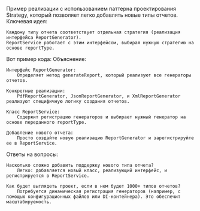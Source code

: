 Пример реализации с использованием паттерна проектирования Strategy, который позволяет легко добавлять новые типы отчетов.
Ключевая идея:

    Каждому типу отчета соответствует отдельная стратегия (реализация интерфейса ReportGenerator).
    ReportService работает с этим интерфейсом, выбирая нужную стратегию на основе reportType.

Вот пример кода:
Объяснение:

    Интерфейс ReportGenerator:
        Определяет метод generateReport, который реализуют все генераторы отчетов.

    Конкретные реализации:
        PdfReportGenerator, JsonReportGenerator, и XmlReportGenerator реализуют специфичную логику создания отчетов.

    Класс ReportService:
        Содержит регистрацию генераторов и выбирает нужный генератор на основе переданного reportType.

    Добавление нового отчета:
        Просто создайте новую реализацию ReportGenerator и зарегистрируйте ее в ReportService.

Ответы на вопросы:

    Насколько сложно добавить поддержку нового типа отчета?
        Легко: добавляется новый класс, реализующий интерфейс, и регистрируется в ReportService.

    Как будет выглядеть проект, если в нем будет 1000+ типов отчетов?
        Потребуется динамическая регистрация генераторов (например, с помощью конфигурационных файлов или DI-контейнера). Это обеспечит масштабируемость.
